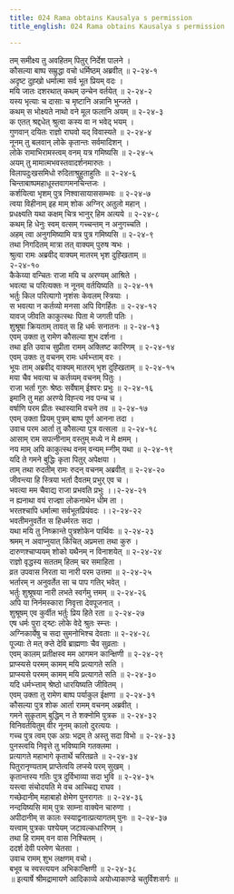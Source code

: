 ```yaml
---
title: 024 Rama obtains Kausalya s permission
title_english: 024 Rama obtains Kausalya s permission

---
```


<div class="audioEmbed"  caption="श्रीराम-हरिसीताराममूर्ति-घनपाठिभ्यां वचनम्" src="https://archive.org/download/Ramayana-recitation-Sriram-harisItArAmamUrti-Ghanapaati-v2/Kanda_2/Kanda_2_AYK-024-Ramasya_Kousalyopadeshaha.mp3"></div>

तम् समीक्ष्य तु अवहितम् पितुर् निर्देश पालने ।  
कौसल्या बाष्प सम्रुद्धा वचो धर्मिष्ठम् अब्रवीत् ॥ २-२४-१  
अदृष्ट दुह्खो धर्मात्मा सर्व भूत प्रियम् वदः ।  
मयि जातः दशरथात् कथम् उन्चेन वर्तयेत् ॥ २-२४-२  
यस्य भृत्याः च दासाः च मृष्टानि अन्नानि भुन्जते ।  
कथम् स भोक्ष्यते नाथो वने मूल फलानि अयम् ॥ २-२४-३  
क एतत् श्रद्दधेत् श्रुत्वा कस्य वा न भवेद् भयम् ।  
गुणवान् दयितः राज्ञो राघवो यद् विवास्यते ॥ २-२४-४  
नूनम् तु बलवान् लोके कृतान्तः सर्वमादिशन् ।  
लोके रामाभिरामस्त्वम् वनम् यत्र गमिष्यसि ॥ २-२४-५  
अयम् तु मामात्मभवस्तवादर्शनमारुतः ।  
विलापदुःखसमिधो रुदिताश्रुहुताहुतिः ॥ २-२४-६  
चिन्ताबाष्पमहाधूस्तवागमनचिन्तजः ।  
कर्शयित्वा भृशम् पुत्र निश्वासायाससम्भवः ॥ २-२४-७  
त्वया विहीनाम् इह माम् शोक अग्निर् अतुलो महान् ।  
प्रधक्ष्यति यथा कक्षम् चित्र भानुर् हिम अत्यये ॥ २-२४-८  
कथम् हि धेनुः स्वम् वत्सम् गच्चन्तम् न अनुगच्चति ।  
अहम् त्वा अनुगमिष्यामि यत्र पुत्र गमिष्यसि ॥ २-२४-९  
तथा निगदितम् मात्रा तत् वाक्यम् पुरुष ऱ्षभः ।  
श्रुत्वा रामः अब्रवीद् वाक्यम् मातरम् भृश दुह्खिताम् ॥  
२-२४-१०  
कैकेय्या वन्चितः राजा मयि च अरण्यम् आश्रिते ।  
भवत्या च परित्यक्तः न नूनम् वर्तयिष्यति ॥ २-२४-११  
भर्तुः किल परित्यागो नृशंसः केवलम् स्त्रियाः ।  
स भवत्या न कर्तव्यो मनसा अपि विगर्हितः ॥ २-२४-१२  
यावज् जीवति काकुत्स्थः पिता मे जगती पतिः ।  
शुश्रूषा क्रियताम् तावत् स हि धर्मः सनातनः ॥ २-२४-१३  
एवम् उक्ता तु रामेण कौसल्या शुभ दर्शना ।  
तथा इति उवाच सुप्रीता रामम् अक्लिष्ट कारिणम् ॥ २-२४-१४  
एवम् उक्तः तु वचनम् रामः धर्मभ्ऱ्ताम् वरः ।  
भूयः ताम् अब्रवीद् वाक्यम् मातरम् भृश दुह्खिताम् ॥ २-२४-१५  
मया चैव भवत्या च कर्तव्यम् वचनम् पितुः ।  
राजा भर्ता गुरुः श्रेष्ठः सर्वेषाम् ईश्वरः प्रभुः ॥ २-२४-१६  
इमानि तु महा अरण्ये विह्ऱ्त्य नव पन्च च ।  
वर्षाणि परम प्रीतः स्थास्यामि वचने तव ॥ २-२४-१७  
एवम् उक्ता प्रियम् पुत्रम् बाष्प पूर्ण आनना तदा ।  
उवाच परम आर्ता तु कौसल्या पुत्र वत्सला ॥ २-२४-१८  
आसाम् राम सपत्नीनाम् वस्तुम् मध्ये न मे क्षमम् ।  
नय माम् अपि काकुत्स्थ वनम् वन्यम् म्ऱ्गीम् यथा ॥ २-२४-१९  
यदि ते गमने बुद्धिः कृता पितुर् अपेक्षया ।  
ताम् तथा रुदतीम् रामः रुदन् वचनम् अब्रवीत् ॥ २-२४-२०  
जीवन्त्या हि स्त्रिया भर्ता दैवतम् प्रभुर् एव च ।  
भवत्या मम चैवाद्य राजा प्रभवति प्रभुः ।।२-२४-२१  
न ह्यनाथा वयं राज्ज्ञा लोकनाथेन धीम ता ।  
भरतश्चापि धर्मात्मा सर्वभूतप्रियंवदः ।।२-२४-२२  
भवतीमनुवर्तेत स हिधर्मरतः सदा ।  
यथा मयि तु निष्क्रान्ते पुत्रशोकेन पार्थिवः ॥ २-२४-२३  
श्रमम् न अवाप्नुयात् किंचित् अप्रमत्ता तथा कुरु ।  
दारुणश्चाप्ययम् शोको यथैनम् न विनाशयेत् ॥ २-२४-२४  
राज्ञो वृद्धस्य सततम् हितम् चर समाहिता ।  
व्रत उपवास निरता या नारी परम उत्तमा ॥ २-२४-२५  
भर्तारम् न अनुवर्तेत सा च पाप गतिर् भवेत् ।  
भर्तुः शुश्रूषया नारी लभते स्वर्गमु त्तमम् ॥ २-२४-२६  
अपि या निर्नमस्कारा निवृत्ता देवपूजनात् ।  
शुश्रूषम् एव कुर्वीत भर्तुः प्रिय हिते रता ॥ २-२४-२७  
एष धर्मः पुरा द्ऱ्ष्टः लोके वेदे श्रुतः स्म्ऱ्तः ।  
अग्निकार्येषु च सदा सुमनोभिश्च देवताः ॥ २-२४-२८  
पूज्याः ते मत् क्ऱ्ते देवि ब्राह्मणाः चैव सुव्रताः ।  
एवम् कालम् प्रतीक्षस्व मम आगमन कान्क्षिणी ॥ २-२४-२९  
प्राप्स्यसे परमम् कामम् मयि प्रत्यागते सति ।  
प्राप्स्यसे परमम् कामम् मयि प्रत्यागते सति ॥ २-२४-३०  
यदि धर्मभ्ऱ्ताम् श्रेष्ठो धारयिष्यति जीवितम् ।  
एवम् उक्ता तु रामेण बाष्प पर्याकुल ईक्षणा ॥ २-२४-३१  
कौसल्या पुत्र शोक आर्ता रामम् वचनम् अब्रवीत् ।  
गमने सुकृताम् बुद्धिम् न ते शक्नोमि पुत्रक ॥ २-२४-३२  
विनिवर्तयितुम् वीर नूनम् कालो दुरत्ययः ।  
गच्च पुत्र त्वम् एक अग्रः भद्रम् ते अस्तु सदा विभो ॥ २-२४-३३  
पुनस्त्वयि निवृत्ते तु भविष्यामि गतक्लमा ।  
प्रत्यागते महाभागे कृतार्थे चरितव्रते ॥ २-२४-३४  
पितुरानृण्यताम् प्राप्तेत्वयि लप्स्ये परम् सुखम् ।  
कृतान्तस्य गतिः पुत्र दुर्विभाव्या सदा भुवि ॥ २-२४-३५  
यस्त्वा संचोदयति मे वच आच्चिद्य राघव ।  
गच्छेदानीम् महाबाहो क्षेमेण पुनरागतः ॥ २-२४-३६  
नन्दयिष्यसि माम् पुत्रः साम्ना वाक्येन चारुणा ।  
अपीदानीम् स कालः स्स्याद्वनात्प्रत्यागतम् पुनः ॥ २-२४-३७  
यत्त्वाम् पुत्रकः पश्येयम् जटावल्कधारिणम् ।  
तथा हि रामम् वन वास निश्चितम् ।  
ददर्श देवी परमेण चेतसा ।  
उवाच रामम् शुभ लक्षणम् वचो।  
बभूव च स्वस्त्ययन अभिकान्क्षिणी ॥ २-२४-३८  
॥ इत्यार्षे श्रीमद्रामायणे आदिकाव्ये अयोध्याकाण्डे चतुर्विशःसर्गः ॥
